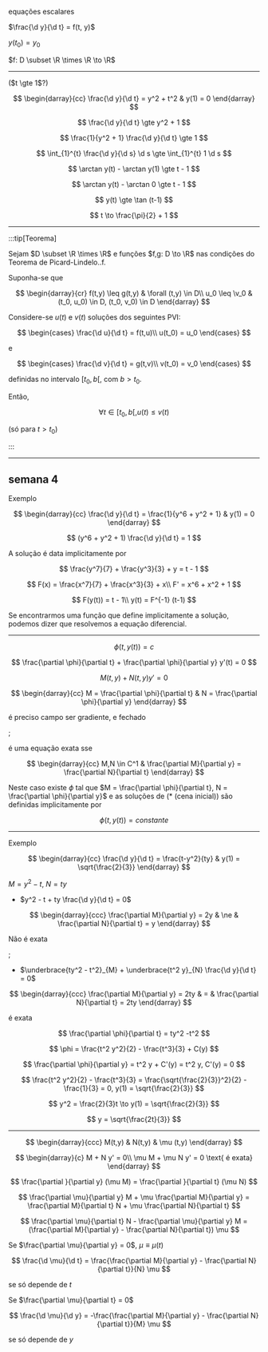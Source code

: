 equações escalares

$\frac{\d y}{\d t} = f(t, y)$

$y(t_0) = y_0$

$f: D \subset \R \times \R \to \R$

---

($t \gte 1$?)

$$
\begin{darray}{cc}
\frac{\d y}{\d t} = y^2 + t^2 & y(1) = 0
\end{darray}
$$

$$
\frac{\d y}{\d t} \gte y^2 + 1
$$

$$
\frac{1}{y^2 + 1} \frac{\d y}{\d t} \gte 1
$$

$$
\int_{1}^{t} \frac{\d y}{\d s} \d s \gte \int_{1}^{t} 1 \d s
$$

$$
\arctan y(t) - \arctan y(1) \gte t - 1
$$

$$
\arctan y(t) - \arctan 0 \gte t - 1
$$

$$
y(t) \gte \tan (t-1)
$$

$$
t \to \frac{\pi}{2} + 1
$$

---

:::tip[Teorema]

Sejam $D \subset \R \times \R$ e funções $f,g: D \to \R$ nas condições do Teorema de Picard-Lindelo..f.

Suponha-se que

$$
\begin{darray}{cr}
f(t,y) \leq g(t,y) & \forall (t,y) \in D\\
u_0 \leq \v_0 & (t_0, u_0) \in D, (t_0, v_0) \in D
\end{darray}
$$

Considere-se $u(t)$ e $v(t)$ soluções dos seguintes PVI:

$$
\begin{cases}
\frac{\d u}{\d t} = f(t,u)\\
u(t_0) = u_0
\end{cases}
$$

e

$$
\begin{cases}
\frac{\d v}{\d t} = g(t,v)\\
v(t_0) = v_0
\end{cases}
$$

definidas no intervalo $[t_0, b[$, com $b > t_0$.

Então,

$$
\forall t \in [t_0, b[, u(t) \leq v(t)
$$

(só para $t > t_0$)

:::

---

## semana 4

Exemplo

$$
\begin{darray}{cc}
\frac{\d y}{\d t} = \frac{1}{y^6 + y^2 + 1} & y(1) = 0
\end{darray}
$$

$$
(y^6 + y^2 + 1) \frac{\d y}{\d t} = 1
$$

A solução é data implicitamente por

$$
\frac{y^7}{7} + \frac{y^3}{3} + y = t - 1
$$

$$
F(x) = \frac{x^7}{7} + \frac{x^3}{3} + x\\
F' = x^6 + x^2 + 1
$$

$$
F(y(t)) = t - 1\\
y(t) = F^{-1} (t-1)
$$

Se encontrarmos uma função que define implicitamente a solução, podemos dizer que resolvemos a equação diferencial.

---

$$
\phi(t, y(t)) = c
$$

$$
\frac{\partial \phi}{\partial t} + \frac{\partial \phi}{\partial y} y'(t) = 0
$$

$$
M(t,y) + N(t,y) y' = 0
$$

$$
\begin{darray}{cc}
M = \frac{\partial \phi}{\partial t} & N = \frac{\partial \phi}{\partial y}
\end{darray}
$$

é preciso campo ser gradiente, e fechado

;

é uma equação exata sse

$$
\begin{darray}{cc}
M,N \in C^1 & \frac{\partial M}{\partial y} = \frac{\partial N}{\partial t}
\end{darray}
$$

Neste caso existe $\phi$ tal que $M = \frac{\partial \phi}{\partial t}, N = \frac{\partial \phi}{\partial y}$
e as soluções de (\* (cena inicial)) são definidas implicitamente por

$$
\phi(t, y(t)) = constante
$$

---

Exemplo

$$
\begin{darray}{cc}
\frac{\d y}{\d t} = \frac{t-y^2}{ty} & y(1) = \sqrt{\frac{2}{3}}
\end{darray}
$$

$M = y^2 - t$, $N = ty$

- $y^2 - t + ty \frac{\d y}{\d t} = 0$

$$
\begin{darray}{ccc}
\frac{\partial M}{\partial y} = 2y & \ne & \frac{\partial N}{\partial t} = y
\end{darray}
$$

Não é exata

;

- $\underbrace{ty^2 - t^2}_{M} + \underbrace{t^2 y}_{N} \frac{\d y}{\d t} = 0$

$$
\begin{darray}{ccc}
\frac{\partial M}{\partial y} = 2ty & = & \frac{\partial N}{\partial t} = 2ty
\end{darray}
$$

é exata

$$
\frac{\partial \phi}{\partial t} = ty^2 -t^2
$$

$$
\phi = \frac{t^2 y^2}{2} - \frac{t^3}{3} + C(y)
$$

$$
\frac{\partial \phi}{\partial y} = t^2 y + C'(y) = t^2 y, C'(y) = 0
$$

$$
\frac{t^2 y^2}{2} - \frac{t^3}{3} = \frac{\sqrt{\frac{2}{3}}^2}{2} - \frac{1}{3} = 0, y(1) = \sqrt{\frac{2}{3}}
$$

$$
y^2 = \frac{2}{3}t \to y(1) = \sqrt{\frac{2}{3}}
$$

$$
y = \sqrt{\frac{2t}{3}}
$$

---

$$
\begin{darray}{ccc}
M(t,y) & N(t,y) & \mu (t,y)
\end{darray}
$$

$$
\begin{darray}{c}
M + N y' = 0\\
\mu M + \mu N y' = 0 \text{ é exata}
\end{darray}
$$

$$
\frac{\partial }{\partial y} (\mu M) = \frac{\partial }{\partial t} (\mu N)
$$

$$
\frac{\partial \mu}{\partial y} M + \mu \frac{\partial M}{\partial y} = \frac{\partial M}{\partial t} N + \mu \frac{\partial N}{\partial t}
$$

$$
\frac{\partial \mu}{\partial t} N - \frac{\partial \mu}{\partial y} M = (\frac{\partial M}{\partial y} - \frac{\partial N}{\partial t}) \mu
$$

Se $\frac{\partial \mu}{\partial y} = 0$, $\mu \equiv \mu(t)$

$$
\frac{\d \mu}{\d t} = \frac{\frac{\partial M}{\partial y} - \frac{\partial N}{\partial t}}{N} \mu
$$

se só depende de $t$

Se $\frac{\partial \mu}{\partial t} = 0$

$$
\frac{\d \mu}{\d y} = -\frac{\frac{\partial M}{\partial y} - \frac{\partial N}{\partial t}}{M} \mu
$$

se só depende de $y$

